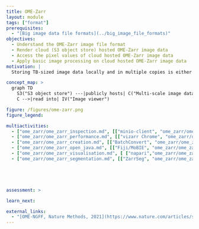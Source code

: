 ```yaml
---
title: OME-Zarr
layout: module
tags: ["format"]
prerequisites:
  - "[Big image data file formats](../big_image_file_formats)"
objectives:
  - Understand the OME-Zarr image file format
  - Render cloud (S3 object store) hosted OME-Zarr image data
  - Access the pixel values of cloud hosted OME-Zarr image data
  - Apply basic image processing on cloud hosted OME-Zarr image data
motivation: |
  Storing TB-sized image data locally and in multiple copies is either not possible or inefficient. Cloud storage enables efficient concurrent access to the same image data by multiple clients (scientists). OME-Zarr is the emerging community standard image file format for cloud (S3 object store) compatible image data storage. Thus it is important to know how to access S3 hosted OME-Zarr in various image analysis and visualisation platforms.

concept_map: >
  graph TD
    S3("S3 object store") ---|publicly hosts| C("Multi-scale image data chunks")
    C -->|read into| IV("Image viewer")

figure: /figures/ome-zarr.png
figure_legend: 

multiactivities:
  - ["ome_zarr/ome_zarr_inspection.md", [["minio-client", "ome_zarr/ome_zarr_inspection_minio-client.md"], ["ome-zarr-py","ome_zarr/ome_zarr_inspection_ome-zarr-py.md"]]]
  - ["ome_zarr/ome_zarr_performance.md", [["vizarr Chrome", "ome_zarr/ome_zarr_performance_vizarr_chrome.md"]]]
  - ["ome_zarr/ome_zarr_creation.md", [["BatchConvert", "ome_zarr/ome_zarr_creation_BatchConvert.md"]]]
  - ["ome_zarr/ome_zarr_open_java.md", [["Fiji/MoBIE", "ome_zarr/ome_zarr_open_java_mobie.md"]]]
  - ["ome_zarr/ome_zarr_visualisation.md", [ ["napari","ome_zarr/ome_zarr_visualisation_napari.md"], ["Fiji/MoBIE", "ome_zarr/ome_zarr_visualisation_s3_mobie.md"], ["Neuroglancer","ome_zarr/ome_zarr_visualisation_s3_neuroglancer.md"], ["vizarr","ome_zarr/ome_zarr_visualisation_s3_vizarr.md"]]]
  - ["ome_zarr/ome_zarr_segmentation.md", [["ZarrSeg", "ome_zarr/ome_zarr_segmentation_zseg.md"]]]





assessment: >

learn_next:

external_links:
  - "[OME-NGFF, Nature Methods, 2021](https://www.nature.com/articles/s41592-021-01326-w)"
---
```


